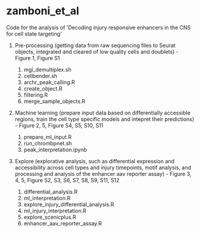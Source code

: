 # zamboni_et_al
Code for the analysis of 'Decoding injury responsive enhancers in the CNS for cell state targeting'

1. Pre-processing (getting data from raw sequencing files to Seurat objects, integrated and cleared of low quality cells and doublets) - Figure 1, Figure S1
   1. mgi_demultiplex.sh
   2. cellbender.sh
   3. archr_peak_calling.R
   4. create_object.R
   5. filtering.R
   6. merge_sample_objects.R
      
2. Machine learning (prepare input data based on differentially accessible regions, train the cell type specific models and intepret their predictions) - Figure 2, 5, Figure S4, S5, S10, S11
   1. prepare_ml_input.R
   2. run_chrombpnet.sh
   3. peak_interpretation.ipynb
  
3. Explore (explorative analysis, such as differential expression and accessibility across cell types and injury timepoints, motif analysis, and processing and analysis of the enhancer aav reporter assay) - Figure 3, 4, 5, Figure S2, S3, S6, S7, S8, S9, S11, S12
   1. differential_analysis.R
   2. ml_interpretation.R
   3. explore_injury_differential_analysis.R
   4. ml_injury_interpretation.R
   5. explore_scenicplus.R
   6. enhancer_aav_reporter_assay.R


